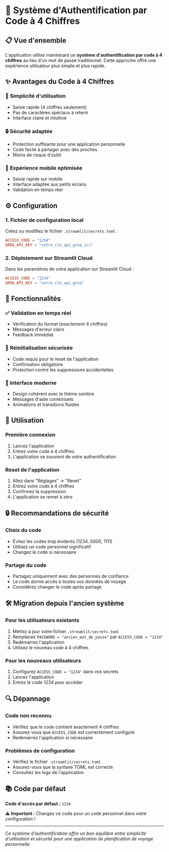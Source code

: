 # 🔐 Système d'Authentification par Code à 4 Chiffres

## 📋 Vue d'ensemble

L'application utilise maintenant un **système d'authentification par code à 4 chiffres** au lieu d'un mot de passe traditionnel. Cette approche offre une expérience utilisateur plus simple et plus rapide.

## ✨ Avantages du Code à 4 Chiffres

### 🚀 **Simplicité d'utilisation**
- Saisie rapide (4 chiffres seulement)
- Pas de caractères spéciaux à retenir
- Interface claire et intuitive

### 🔒 **Sécurité adaptée**
- Protection suffisante pour une application personnelle
- Code facile à partager avec des proches
- Moins de risque d'oubli

### 📱 **Expérience mobile optimisée**
- Saisie rapide sur mobile
- Interface adaptée aux petits écrans
- Validation en temps réel

## ⚙️ Configuration

### 1. **Fichier de configuration local**
Créez ou modifiez le fichier `.streamlit/secrets.toml` :

```toml
ACCESS_CODE = "1234"
GROQ_API_KEY = "votre_clé_api_groq_ici"
```

### 2. **Déploiement sur Streamlit Cloud**
Dans les paramètres de votre application sur Streamlit Cloud :

```toml
ACCESS_CODE = "1234"
GROQ_API_KEY = "votre_clé_api_groq"
```

## 🔧 Fonctionnalités

### ✅ **Validation en temps réel**
- Vérification du format (exactement 4 chiffres)
- Messages d'erreur clairs
- Feedback immédiat

### 🔄 **Réinitialisation sécurisée**
- Code requis pour le reset de l'application
- Confirmation obligatoire
- Protection contre les suppressions accidentelles

### 🎨 **Interface moderne**
- Design cohérent avec le thème sombre
- Messages d'aide contextuels
- Animations et transitions fluides

## 📝 Utilisation

### **Première connexion**
1. Lancez l'application
2. Entrez votre code à 4 chiffres
3. L'application se souvient de votre authentification

### **Reset de l'application**
1. Allez dans "Réglages" → "Reset"
2. Entrez votre code à 4 chiffres
3. Confirmez la suppression
4. L'application se remet à zéro

## 🔒 Recommandations de sécurité

### **Choix du code**
- Évitez les codes trop évidents (1234, 0000, 1111)
- Utilisez un code personnel significatif
- Changez le code si nécessaire

### **Partage du code**
- Partagez uniquement avec des personnes de confiance
- Le code donne accès à toutes vos données de voyage
- Considérez changer le code après partage

## 🛠️ Migration depuis l'ancien système

### **Pour les utilisateurs existants**
1. Mettez à jour votre fichier `.streamlit/secrets.toml`
2. Remplacez `PASSWORD = "ancien_mot_de_passe"` par `ACCESS_CODE = "1234"`
3. Redémarrez l'application
4. Utilisez le nouveau code à 4 chiffres

### **Pour les nouveaux utilisateurs**
1. Configurez `ACCESS_CODE = "1234"` dans vos secrets
2. Lancez l'application
3. Entrez le code 1234 pour accéder

## 🔍 Dépannage

### **Code non reconnu**
- Vérifiez que le code contient exactement 4 chiffres
- Assurez-vous que `ACCESS_CODE` est correctement configuré
- Redémarrez l'application si nécessaire

### **Problèmes de configuration**
- Vérifiez le fichier `.streamlit/secrets.toml`
- Assurez-vous que la syntaxe TOML est correcte
- Consultez les logs de l'application

## 📚 Code par défaut

**Code d'accès par défaut :** `1234`

⚠️ **Important :** Changez ce code pour un code personnel dans votre configuration !

---

*Ce système d'authentification offre un bon équilibre entre simplicité d'utilisation et sécurité pour une application de planification de voyage personnelle.* 